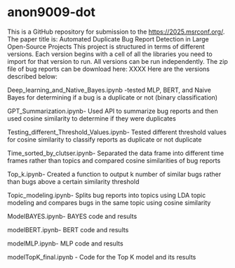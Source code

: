 # anon9009-dot
This is a GitHub repository for submission to the  https://2025.msrconf.org/.  
The paper title is: Automated Duplicate Bug Report Detection in Large Open-Source Projects
This project is structured in terms of different versions. Each version begins with a cell of all the libraries you need to import for that version to run.
All versions can be run independently. 
The zip file of bug reports can be download here: XXXX
Here are the versions described below:

Deep_learning_and_Native_Bayes.ipynb -tested MLP, BERT, and Naive Bayes for determining if a bug is a duplicate or not (binary classification) 

GPT_Summarization.ipynb-  Used API to summarize bug reports and then used cosine similarity to determine if they were duplicates 

Testing_different_Threshold_Values.ipynb- Tested different threshold values for cosine similarity to classify reports as duplicate or not duplicate

Time_sorted_by_clutser.ipynb-  Separated the data frame into different time frames rather than topics and compared cosine similarities of bug reports

Top_k.ipynb- Created a function to output k number of similar bugs rather than bugs above a certain similarity threshold

Topic_modeling.ipynb- Splits bug reports into topics using LDA topic modeling and compares bugs in the same topic using cosine similarity 

ModelBAYES.ipynb- BAYES code and results

modelBERT.ipynb- BERT code and results

modelMLP.ipynb- MLP code and results

modelTopK_final.ipynb - Code for the Top K model and its results
